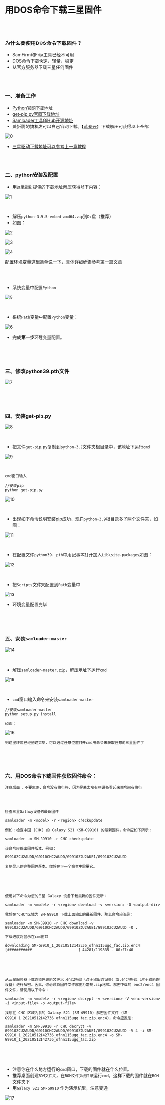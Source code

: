 

# 用DOS命令下载三星固件

<br>

<br>

### 为什么要使用DOS命令下载固件？

- SamFirm和Frija工具已经不可用
- DOS命令下载快速，轻量，稳定
- 从官方服务器下载三星任何固件

<br>

<br>

### 一、准备工作

- [Python官网下载地址](https://www.python.org/downloads/release/python-395/)
- [get-pip.py官网下载地址](https://bootstrap.pypa.io/get-pip.py)
- [Samloader工具GiHub开源地址](https://github.com/nlscc/samloader)
- 爱折腾的搞机友可以自己官网下载。【[蓝奏云](https://dashan3.lanzoui.com/iy2SApn1ove)】下载解压可获得以上全部

![0](https://github.com/Dashan-37/PP_Tutorial/raw/master/Images/Firmware_Images/image_0.png)

- [三星驱动下载地址可以参考上一篇教程](https://github.com/Dashan-37/PP_Tutorial/blob/master/Markdown/Uninstall_Markdown/Uninstall.md)

<br>

<br>

### 二、python安装及配置

- 用`这里恩恩` 提供的下载地址解压获得以下内容：

![1](https://github.com/Dashan-37/PP_Tutorial/raw/master/Images/Firmware_Images/image_1.png)

<br>

- 解压`python-3.9.5-embed-amd64.zip`到`D:`盘（推荐）
- 如图：

![2](https://github.com/Dashan-37/PP_Tutorial/raw/master/Images/Firmware_Images/image_2.png)

![3](https://github.com/Dashan-37/PP_Tutorial/raw/master/Images/Firmware_Images/image_3.png)

![4](https://github.com/Dashan-37/PP_Tutorial/raw/master/Images/Firmware_Images/image_4.png)

[配置环境变量这里简单说一下，具体详细步骤参考第一篇文章](https://shimo.im/docs/99GCwYhv8pP6cvqD/ ) 

<br>

<br>

- 系统变量中配置`Python`

![5](https://github.com/Dashan-37/PP_Tutorial/raw/master/Images/Firmware_Images/image_5.png)

<br>

- 系统`Path`变量中配置`Python`变量：

![6](https://github.com/Dashan-37/PP_Tutorial/raw/master/Images/Firmware_Images/image_6.png)

- 完成**第一步**环境变量配置。

<br>

<br>

<br>

###  三、修改python39.pth文件

![7](https://github.com/Dashan-37/PP_Tutorial/raw/master/Images/Firmware_Images/image_7.png)

<br>

<br>

<br>

### 四、安装get-pip.py

![8](https://github.com/Dashan-37/PP_Tutorial/raw/master/Images/Firmware_Images/image_8.png)

<br>

- 把文件`get-pip.py`复制到`python-3.9`文件夹根目录中，该地址下运行`cmd`

![9](https://github.com/Dashan-37/PP_Tutorial/raw/master/Images/Firmware_Images/image_9.png)

<br>

```shell
cmd窗口输入

//安装pip 
python get-pip.py
```

![10](https://github.com/Dashan-37/PP_Tutorial/raw/master/Images/Firmware_Images/image_10.png)

<br>

- 出现如下命令说明安装pip成功，现在`python-3.9`根目录多了两个文件夹，如图：


![11](https://github.com/Dashan-37/PP_Tutorial/raw/master/Images/Firmware_Images/image_11.png)

<br>

-  在配置文件`python39._pth`中用记事本打开加入`Lib\site-packages`如图：

![12](https://github.com/Dashan-37/PP_Tutorial/raw/master/Images/Firmware_Images/image_12.png)

<br>

- 把`Scripts`文件夹配置到`Path`变量中

![13](https://github.com/Dashan-37/PP_Tutorial/raw/master/Images/Firmware_Images/image_13.png)

- 环境变量配置完毕 


<br>

<br>

<br>

### 五、安装`samloader-master`

![14](https://github.com/Dashan-37/PP_Tutorial/raw/master/Images/Firmware_Images/image_14.png)

<br>

- 解压`samloader-master.zip`，解压地址下运行`cmd`

![15](https://github.com/Dashan-37/PP_Tutorial/raw/master/Images/Firmware_Images/image_15.png) 

<br>

- `cmd`窗口输入命令来安装`samloader-master`

```
//安装samloader-master 
python setup.py install

如图：
```

![16](https://github.com/Dashan-37/PP_Tutorial/raw/master/Images/Firmware_Images/image_16.png)

`到这里环境已经搭建完毕，可以通过任意位置打开cmd用命令来获取任意的三星固件了`

<br>

<br>

<br>

### 六、用DOS命令下载固件获取固件命令：

`注意后面` `.` `不要忽略，命令没有换行符，因为屏幕太窄有些设备看起来命令间有换行`

<br>

<br>

`检查三星Galaxy设备的最新固件`

```shell
samloader -m <model> -r <region> checkupdate
```

`例如：检查中国 (CHC) 的 Galaxy S21 (SM-G9910) 的最新固件，命令应如下所示：`

```shell
samloader -m SM-G9910 -r CHC checkupdate
```

`该命令应输出固件版本，例如：`

```shell
G9910ZCU2AUDD/G9910CHC2AUDD/G9910ZCU2AUE1/G9910ZCU2AUDD
```

`复制显示的完整固件版本。你将在下一个命令中需要它。`

<br>

<br>

<br>

`使用以下命令为您的三星 Galaxy 设备下载最新的固件更新：`

```shell
samloader -m <model> -r <region> download -v <version> -O <output-dir>
```

`我想在"CHC"区域为 SM-G9910 下载上面输出的最新固件，那么命令应该是：`

```shell
samloader -m SM-G9910 -r CHC download -v G9910ZCU2AUDD/G9910CHC2AUDD/G9910ZCU2AUE1/G9910ZCU2AUDD -O .
```

`下载进度将显示在cmd窗口`

```shell
downloading SM-G9910_1_20210512142736_ofnn115ugq_fac.zip.enc4
[###########                     ] 44281/119835 - 00:07:40
```

<br>

<br>

<br>`从三星服务器下载的固件更新文件以.enc2格式（对于较旧的设备）或.enc4格式（对于较新的设备）进行解密。因此，你必须将固件文件解密为常规.zip格式。解密下载的 enc2/enc4 固件文件，请使用以下命令：`

```shell
samloader -m <model> -r <region> decrypt -v <version> -V <enc-version> -i <input-file> -o <output-file>
```

`我想在 CHC 区域为我的 Galaxy S21 (SM-G9910) 解密固件文件 (SM-G9910_1_20210512142736_ofnn115ugq_fac.zip.enc4)，命令应该是：`

```shell
samloader -m SM-G9910 -r CHC decrypt -v G9910ZCU2AUDD/G9910CHC2AUDD/G9910ZCU2AUE1/G9910ZCU2AUDD -V 4 -i SM-G9910_1_20210512142736_ofnn115ugq_fac.zip.enc4 -o SM-G9910_1_20210512142736_ofnn115ugq_fac.zip
```

<br>

<br>

<br>

- 注意你在什么地方运行的`cmd`窗口，下载的固件就在什么位置。
- 推荐桌面创建`ROM文件夹`，在`ROM文件夹根目录`运行`cmd`，这样下载的固件就在`ROM`文件夹下
- 用`Galaxy S21 SM-G9910` 作为演示机型，注意变通

![17](https://github.com/Dashan-37/PP_Tutorial/raw/master/Images/Firmware_Images/image_17.png) 

